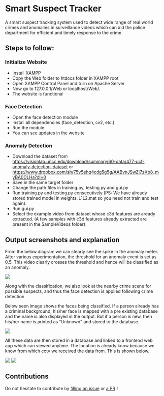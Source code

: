 # Smart Suspect Tracker

A smart suspect tracking system used to detect wide range of real world crimes and anomalies in surveillance videos which can aid the police department for efficient and timely response to the crime.

## Steps to follow:

### Initialize Website
- Install XAMPP
- Copy the Web folder to htdocs folder in XAMPP root
- Open XAMPP Control Panel and turn on Apache Server
- Now go to 127.0.0.1/Web or localhost/Web/.
- The website is functional

### Face Detection

- Open the face detection module
- Install all dependencies (face_detection, cv2, etc.)
- Run the module
- You can see updates in the website

### Anomaly Detection

- Download the dataset from https://visionlab.uncc.edu/download/summary/60-data/477-ucf-anomaly-detection-dataset or https://www.dropbox.com/sh/75v5ehq4cdg5g5g/AABvnJSwZI7zXb8_myBA0CLHa?dl=0
- Save in the same target folder
- Change the path files in training.py, testing.py and gui.py
- Run training.py and testing.py consecutively (PS: We have already stored trained model in weights_L1L2.mat so you need not train and test again).
- Run gui.py
- Select the example video from dataset whose c3d features are aready extracted. (A few samples with c3d features already extracted are present in the SampleVideos folder).

## Output screenshots and explanation

From the below diagram we can clearly see the spike in the anomaly meter. After various experimentation, the threshold for an anomaly event is set as 0.5. This video clearly crosses the threshold and hence will be classified as an anomaly.

<img src="https://user-images.githubusercontent.com/41820878/103679359-c1d61700-4faa-11eb-8850-aad2966e059d.png">

Along with the classification, we also look at the nearby crime scene for possible suspects, and thus the face detection is applied following crime detection.

Below seen image shows the faces being classified. If a person already has a criminal background, his/her face is mapped with a pre existing database and the name is also displayed in the output. But if a person is new, then his/her name is printed as "Unknown" and stored to the database.

<img src="https://user-images.githubusercontent.com/41820878/103680402-23e34c00-4fac-11eb-9d71-b9a1116b8632.png">

All these data are then stored in a database and linked to a frontend web app which can viewed anytime. The location is already know because we know from which cctv we received the data from. This is shown below.

<img src="https://user-images.githubusercontent.com/41820878/103680346-11691280-4fac-11eb-89e3-877535f634a9.png">
<img src="https://user-images.githubusercontent.com/41820878/103680617-6b69d800-4fac-11eb-8d77-c7848a349625.png">

## Contributions
Do not hesitate to contribute by [filling an issue](https://github.com/vat0599/Smart-Suspect-Tracker/issues) or [a PR](https://github.com/vat0599/Smart-Suspect-Tracker/pulls) !
